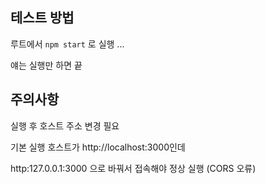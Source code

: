 ## 테스트 방법
루트에서 ```npm start```
로 실행 ...

얘는 실행만 하면 끝

## 주의사항

실행 후 호스트 주소 변경 필요 

기본 실행 호스트가 http://localhost:3000인데 

http:127.0.0.1:3000 으로 바꿔서 접속해야 정상 실행 (CORS 오류)